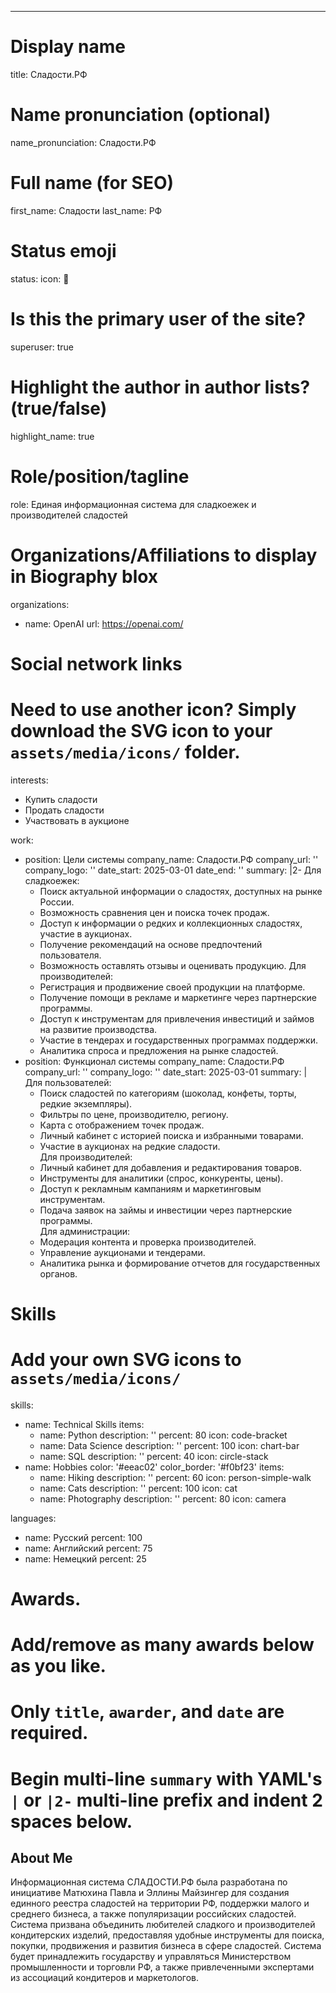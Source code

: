 ---
# Display name
title: Сладости.РФ

# Name pronunciation (optional)
name_pronunciation: Сладости.РФ

# Full name (for SEO)
first_name: Сладости
last_name: РФ

# Status emoji
status:
  icon: 🍭

# Is this the primary user of the site?
superuser: true

# Highlight the author in author lists? (true/false)
highlight_name: true

# Role/position/tagline
role: Единая информационная система для сладкоежек и производителей сладостей

# Organizations/Affiliations to display in Biography blox
organizations:
  - name: OpenAI
    url: https://openai.com/

# Social network links
# Need to use another icon? Simply download the SVG icon to your `assets/media/icons/` folder.

interests:
  - Купить сладости
  - Продать сладости
  - Участвовать в аукционе


work:
  - position: Цели системы
    company_name: Сладости.РФ
    company_url: ''
    company_logo: ''
    date_start: 2025-03-01
    date_end: ''
    summary: |2-
      Для сладкоежек:
      - Поиск актуальной информации о сладостях, доступных на рынке России.  
      - Возможность сравнения цен и поиска точек продаж.  
      - Доступ к информации о редких и коллекционных сладостях, участие в аукционах.  
      - Получение рекомендаций на основе предпочтений пользователя.  
      - Возможность оставлять отзывы и оценивать продукцию. 
      Для производителей:  
      - Регистрация и продвижение своей продукции на платформе.  
      - Получение помощи в рекламе и маркетинге через партнерские программы.  
      - Доступ к инструментам для привлечения инвестиций и займов на развитие производства.  
      - Участие в тендерах и государственных программах поддержки.  
      - Аналитика спроса и предложения на рынке сладостей. 
  - position: Функционал системы
    company_name: Сладости.РФ
    company_url: ''
    company_logo: ''
    date_start: 2025-03-01
    summary: |
      Для пользователей:  
      - Поиск сладостей по категориям (шоколад, конфеты, торты, редкие экземпляры).  
      - Фильтры по цене, производителю, региону.  
      - Карта с отображением точек продаж.  
      - Личный кабинет с историей поиска и избранными товарами.  
      - Участие в аукционах на редкие сладости.  
      Для производителей:  
      - Личный кабинет для добавления и редактирования товаров.  
      - Инструменты для аналитики (спрос, конкуренты, цены).  
      - Доступ к рекламным кампаниям и маркетинговым инструментам.  
      - Подача заявок на займы и инвестиции через партнерские программы.  
      Для администрации:  
      - Модерация контента и проверка производителей.  
      - Управление аукционами и тендерами.  
      - Аналитика рынка и формирование отчетов для государственных органов.  

# Skills
# Add your own SVG icons to `assets/media/icons/`
skills:
  - name: Technical Skills
    items:
      - name: Python
        description: ''
        percent: 80
        icon: code-bracket
      - name: Data Science
        description: ''
        percent: 100
        icon: chart-bar
      - name: SQL
        description: ''
        percent: 40
        icon: circle-stack
  - name: Hobbies
    color: '#eeac02'
    color_border: '#f0bf23'
    items:
      - name: Hiking
        description: ''
        percent: 60
        icon: person-simple-walk
      - name: Cats
        description: ''
        percent: 100
        icon: cat
      - name: Photography
        description: ''
        percent: 80
        icon: camera

languages:
  - name: Русский
    percent: 100
  - name: Английский
    percent: 75
  - name: Немецкий
    percent: 25

# Awards.
#   Add/remove as many awards below as you like.
#   Only `title`, `awarder`, and `date` are required.
#   Begin multi-line `summary` with YAML's `|` or `|2-` multi-line prefix and indent 2 spaces below.


## About Me

Информационная система СЛАДОСТИ.РФ была разработана по инициативе Матюхина Павла и Эллины Майзингер для создания единного реестра сладостей на территории РФ, поддержки малого и среднего бизнеса, а также популяризации российских сладостей. Система призвана объединить любителей сладкого и производителей кондитерских изделий, предоставляя удобные инструменты для поиска, покупки, продвижения и развития бизнеса в сфере сладостей. Система будет принадлежить государству и управляться Министерством промышленности и торговли РФ, а также привлеченными экспертами из ассоциаций кондитеров и маркетологов.  

